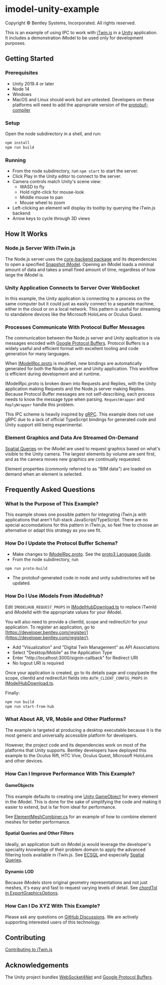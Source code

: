 # imodel-unity-example

Copyright © Bentley Systems, Incorporated. All rights reserved.

This is an example of using IPC to work with [iTwin.js](https://itwinjs.org/)
in a [Unity](https://unity.com/) application. It includes a demonstration iModel to be used only for
development purposes.

## Getting Started

### Prerequisites

- Unity 2019.4 or later
- Node 14
- Windows
- MacOS and Linux should work but are untested. Developers on these platforms will need to add the appropriate
  version of the [protobuf-compiler](https://developers.google.com/protocol-buffers/docs/downloads)

### Setup

Open the node subdirectory in a shell, and run:

```sh
npm install
npm run build
```

### Running

- From the node subdirectory, run `npm start` to start the server.
- Click Play in the Unity editor to connect to the server.
- Camera controls match Unity's scene view:
  - WASD to fly
  - Hold right-click for mouse-look
  - Middle mouse to pan
  - Mouse wheel to zoom
- Left-clicking an element will display its tooltip by querying the iTwin.js backend
- Arrow keys to cycle through 3D views

## How It Works

### Node.js Server With iTwin.js

The Node.js server uses the
[core-backend package](https://www.itwinjs.org/reference/core-backend/)
and its dependencies to open a specified
[Snapshot iModel](https://www.itwinjs.org/learning/backend/accessingimodels/).
Opening an iModel loads a minimal amount of data and takes a small fixed amount of time, regardless of
how large the iModel is.

### Unity Application Connects to Server Over WebSocket

In this example, the Unity application is connecting to a process on the same computer but it could
just as easily connect to a separate machine, either in the cloud or on a local network. This pattern
is useful for streaming to standalone devices like the Microsoft HoloLens or Oculus Quest.

### Processes Communicate With Protocol Buffer Messages

The communication between the Node.js server and Unity application is via messages encoded with
[Google Protocol Buffers](https://developers.google.com/protocol-buffers/docs/proto3).
Protocol Buffers is a widely useful and efficient format with excellent tooling and code generation
for many languages.

When [IModelRpc.proto](./node/IModelRpc.proto) is modified, new bindings are automatically generated
for both the Node.js server and Unity application. This workflow is efficient during development and
at runtime.

IModelRpc.proto is broken down into Requests and Replies, with the Unity application making Requests
and the Node.js server making Replies. Because Protocol Buffer messages are not self-describing, each
process needs to know the message type when parsing. `RequestWrapper` and `ReplyWrapper` handle this
problem.

This IPC scheme is heavily inspired by [gRPC](https://grpc.io/). This example does not use gRPC due
to a lack of official TypeScript bindings for generated code and Unity support still being experimental.

### Element Graphics and Data Are Streamed On-Demand

[Spatial Queries](https://www.itwinjs.org/learning/spatialqueries/) on the iModel are used to request
graphics based on what's visible to the Unity camera. The largest elements by volume are sent first, and
as the camera moves new graphics are continually requested.

Element properties (commonly referred to as "BIM data") are loaded on demand when an element is selected.

## Frequently Asked Questions

### What Is the Purpose of This Example?

This example shows one possible pattern for integrating iTwin.js with applications that
aren't full-stack JavaScript/TypeScript. There are no special accomodations for this pattern in
iTwin.js, so feel free to choose an alternative or adapt this strategy as you see fit.

### How Do I Update the Protocol Buffer Schema?

- Make changes to [IModelRpc.proto](./node/IModelRpc.proto).
  See the [proto3 Language Guide](https://developers.google.com/protocol-buffers/docs/proto3).
- From the node subdirectory, run

```sh
npm run proto-build
```

- The protobuf-generated code in node and unity subdirectories will be updated.

### How Do I Use iModels From iModelHub?

Edit `IMODELHUB_REQUEST_PROPS` in [IModelHubDownload.ts](./node/src/IModelHubDownload.ts) to replace iTwinId
and iModelId with the appropriate values for your iModel.

You will also need to provide a clientId, scope and redirectUri for your application. To register an application,
go to [https://developer.bentley.com/register/](https://developer.bentley.com/register/).

- Add "Visualization" and "Digital Twin Management" as API Associations
- Select "Desktop/Mobile" as the Application Type
- Enter "http://localhost:3000/signin-callback" for Redirect URI
- No logout URI is required

Once your application is created, go to its details page and copy/paste the scope, clientId and redirectUri fields
into `AUTH_CLIENT_CONFIG_PROPS` in [IModelHubDownload.ts](./node/src/IModelHubDownload.ts).

Finally:

```sh
npm run build
npm run start-from-hub
```

### What About AR, VR, Mobile and Other Platforms?

The example is targeted at producing a desktop executable because it is the most generic and universally
accessible platform for developers.

However, the project code and its dependencies work on most of the platforms that Unity supports. Bentley
developers have deployed this example to the Oculus Rift, HTC Vive, Oculus Quest, Microsoft HoloLens and other
devices.

### How Can I Improve Performance With This Example?

#### GameObjects

This example defaults to creating one [Unity GameObject](https://docs.unity3d.com/Manual/class-GameObject.html)
for every element in the iModel. This is done for the sake of simplifying the code and making it easier to
extend, but is far from ideal for performance.

See [ElementMeshCombiner.cs](./unity/Assets/Bentley/Scripts/ElementMeshCombiner.cs) for an
example of how to combine element meshes for better performance.

#### Spatial Queries and Other Filters

Ideally, an application built on iModel.js would leverage the developer's speciality knowledge of their problem
domain to apply the advanced filtering tools available in iTwin.js. See [ECSQL](https://www.itwinjs.org/learning/ecsql/)
and especially [Spatial Queries](https://www.itwinjs.org/learning/spatialqueries/).

#### Dynamic LOD

Because iModels store original geometry representations and not just meshes, it's easy and fast to request varying levels of detail.
See [chordTol in ExportGraphicsOptions](https://www.itwinjs.org/reference/core-backend/imodels/exportgraphicsoptions/).

### How Can I Do XYZ With This Example?

Please ask any questions on [GitHub Discussions](https://github.com/iTwin/itwinjs-core/discussions).
We are actively supporting interested users of this technology.

## Contributing

[Contributing to iTwin.js](https://github.com/iTwin/itwinjs-core/blob/master/CONTRIBUTING.md)

## Acknowledgements

The Unity project bundles [WebSocket4Net](https://github.com/kerryjiang/WebSocket4Net) and
[Google Protocol Buffers](https://developers.google.com/protocol-buffers).
